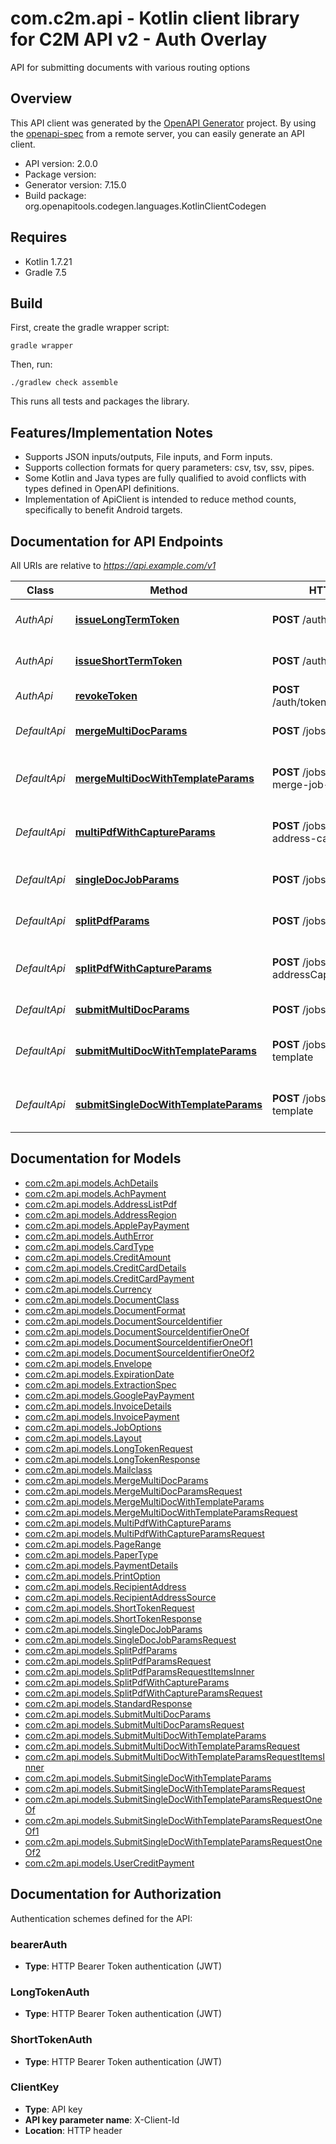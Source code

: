 # com.c2m.api - Kotlin client library for C2M API v2 - Auth Overlay

API for submitting documents with various routing options

## Overview
This API client was generated by the [OpenAPI Generator](https://openapi-generator.tech) project.  By using the [openapi-spec](https://github.com/OAI/OpenAPI-Specification) from a remote server, you can easily generate an API client.

- API version: 2.0.0
- Package version: 
- Generator version: 7.15.0
- Build package: org.openapitools.codegen.languages.KotlinClientCodegen

## Requires

* Kotlin 1.7.21
* Gradle 7.5

## Build

First, create the gradle wrapper script:

```
gradle wrapper
```

Then, run:

```
./gradlew check assemble
```

This runs all tests and packages the library.

## Features/Implementation Notes

* Supports JSON inputs/outputs, File inputs, and Form inputs.
* Supports collection formats for query parameters: csv, tsv, ssv, pipes.
* Some Kotlin and Java types are fully qualified to avoid conflicts with types defined in OpenAPI definitions.
* Implementation of ApiClient is intended to reduce method counts, specifically to benefit Android targets.

<a id="documentation-for-api-endpoints"></a>
## Documentation for API Endpoints

All URIs are relative to *https://api.example.com/v1*

| Class | Method | HTTP request | Description |
| ------------ | ------------- | ------------- | ------------- |
| *AuthApi* | [**issueLongTermToken**](docs/AuthApi.md#issuelongtermtoken) | **POST** /auth/tokens/long | Issue or rotate a long-term token |
| *AuthApi* | [**issueShortTermToken**](docs/AuthApi.md#issueshorttermtoken) | **POST** /auth/tokens/short | Issue a short-term access token |
| *AuthApi* | [**revokeToken**](docs/AuthApi.md#revoketoken) | **POST** /auth/tokens/{tokenId}/revoke | Revoke a token |
| *DefaultApi* | [**mergeMultiDocParams**](docs/DefaultApi.md#mergemultidocparams) | **POST** /jobs/multi-doc-merge | Operation for /jobs/multi-doc-merge |
| *DefaultApi* | [**mergeMultiDocWithTemplateParams**](docs/DefaultApi.md#mergemultidocwithtemplateparams) | **POST** /jobs/multi-doc-merge-job-template | Operation for /jobs/multi-doc-merge-job-template |
| *DefaultApi* | [**multiPdfWithCaptureParams**](docs/DefaultApi.md#multipdfwithcaptureparams) | **POST** /jobs/multi-pdf-address-capture | Operation for /jobs/multi-pdf-address-capture |
| *DefaultApi* | [**singleDocJobParams**](docs/DefaultApi.md#singledocjobparams) | **POST** /jobs/single-doc | Operation for /jobs/single-doc |
| *DefaultApi* | [**splitPdfParams**](docs/DefaultApi.md#splitpdfparams) | **POST** /jobs/single-pdf-split | Operation for /jobs/single-pdf-split |
| *DefaultApi* | [**splitPdfWithCaptureParams**](docs/DefaultApi.md#splitpdfwithcaptureparams) | **POST** /jobs/single-pdf-split-addressCapture | Operation for /jobs/single-pdf-split-addressCapture |
| *DefaultApi* | [**submitMultiDocParams**](docs/DefaultApi.md#submitmultidocparams) | **POST** /jobs/multi-doc | Operation for /jobs/multi-doc |
| *DefaultApi* | [**submitMultiDocWithTemplateParams**](docs/DefaultApi.md#submitmultidocwithtemplateparams) | **POST** /jobs/multi-docs-job-template | Operation for /jobs/multi-docs-job-template |
| *DefaultApi* | [**submitSingleDocWithTemplateParams**](docs/DefaultApi.md#submitsingledocwithtemplateparams) | **POST** /jobs/single-doc-job-template | Operation for /jobs/single-doc-job-template |


<a id="documentation-for-models"></a>
## Documentation for Models

 - [com.c2m.api.models.AchDetails](docs/AchDetails.md)
 - [com.c2m.api.models.AchPayment](docs/AchPayment.md)
 - [com.c2m.api.models.AddressListPdf](docs/AddressListPdf.md)
 - [com.c2m.api.models.AddressRegion](docs/AddressRegion.md)
 - [com.c2m.api.models.ApplePayPayment](docs/ApplePayPayment.md)
 - [com.c2m.api.models.AuthError](docs/AuthError.md)
 - [com.c2m.api.models.CardType](docs/CardType.md)
 - [com.c2m.api.models.CreditAmount](docs/CreditAmount.md)
 - [com.c2m.api.models.CreditCardDetails](docs/CreditCardDetails.md)
 - [com.c2m.api.models.CreditCardPayment](docs/CreditCardPayment.md)
 - [com.c2m.api.models.Currency](docs/Currency.md)
 - [com.c2m.api.models.DocumentClass](docs/DocumentClass.md)
 - [com.c2m.api.models.DocumentFormat](docs/DocumentFormat.md)
 - [com.c2m.api.models.DocumentSourceIdentifier](docs/DocumentSourceIdentifier.md)
 - [com.c2m.api.models.DocumentSourceIdentifierOneOf](docs/DocumentSourceIdentifierOneOf.md)
 - [com.c2m.api.models.DocumentSourceIdentifierOneOf1](docs/DocumentSourceIdentifierOneOf1.md)
 - [com.c2m.api.models.DocumentSourceIdentifierOneOf2](docs/DocumentSourceIdentifierOneOf2.md)
 - [com.c2m.api.models.Envelope](docs/Envelope.md)
 - [com.c2m.api.models.ExpirationDate](docs/ExpirationDate.md)
 - [com.c2m.api.models.ExtractionSpec](docs/ExtractionSpec.md)
 - [com.c2m.api.models.GooglePayPayment](docs/GooglePayPayment.md)
 - [com.c2m.api.models.InvoiceDetails](docs/InvoiceDetails.md)
 - [com.c2m.api.models.InvoicePayment](docs/InvoicePayment.md)
 - [com.c2m.api.models.JobOptions](docs/JobOptions.md)
 - [com.c2m.api.models.Layout](docs/Layout.md)
 - [com.c2m.api.models.LongTokenRequest](docs/LongTokenRequest.md)
 - [com.c2m.api.models.LongTokenResponse](docs/LongTokenResponse.md)
 - [com.c2m.api.models.Mailclass](docs/Mailclass.md)
 - [com.c2m.api.models.MergeMultiDocParams](docs/MergeMultiDocParams.md)
 - [com.c2m.api.models.MergeMultiDocParamsRequest](docs/MergeMultiDocParamsRequest.md)
 - [com.c2m.api.models.MergeMultiDocWithTemplateParams](docs/MergeMultiDocWithTemplateParams.md)
 - [com.c2m.api.models.MergeMultiDocWithTemplateParamsRequest](docs/MergeMultiDocWithTemplateParamsRequest.md)
 - [com.c2m.api.models.MultiPdfWithCaptureParams](docs/MultiPdfWithCaptureParams.md)
 - [com.c2m.api.models.MultiPdfWithCaptureParamsRequest](docs/MultiPdfWithCaptureParamsRequest.md)
 - [com.c2m.api.models.PageRange](docs/PageRange.md)
 - [com.c2m.api.models.PaperType](docs/PaperType.md)
 - [com.c2m.api.models.PaymentDetails](docs/PaymentDetails.md)
 - [com.c2m.api.models.PrintOption](docs/PrintOption.md)
 - [com.c2m.api.models.RecipientAddress](docs/RecipientAddress.md)
 - [com.c2m.api.models.RecipientAddressSource](docs/RecipientAddressSource.md)
 - [com.c2m.api.models.ShortTokenRequest](docs/ShortTokenRequest.md)
 - [com.c2m.api.models.ShortTokenResponse](docs/ShortTokenResponse.md)
 - [com.c2m.api.models.SingleDocJobParams](docs/SingleDocJobParams.md)
 - [com.c2m.api.models.SingleDocJobParamsRequest](docs/SingleDocJobParamsRequest.md)
 - [com.c2m.api.models.SplitPdfParams](docs/SplitPdfParams.md)
 - [com.c2m.api.models.SplitPdfParamsRequest](docs/SplitPdfParamsRequest.md)
 - [com.c2m.api.models.SplitPdfParamsRequestItemsInner](docs/SplitPdfParamsRequestItemsInner.md)
 - [com.c2m.api.models.SplitPdfWithCaptureParams](docs/SplitPdfWithCaptureParams.md)
 - [com.c2m.api.models.SplitPdfWithCaptureParamsRequest](docs/SplitPdfWithCaptureParamsRequest.md)
 - [com.c2m.api.models.StandardResponse](docs/StandardResponse.md)
 - [com.c2m.api.models.SubmitMultiDocParams](docs/SubmitMultiDocParams.md)
 - [com.c2m.api.models.SubmitMultiDocParamsRequest](docs/SubmitMultiDocParamsRequest.md)
 - [com.c2m.api.models.SubmitMultiDocWithTemplateParams](docs/SubmitMultiDocWithTemplateParams.md)
 - [com.c2m.api.models.SubmitMultiDocWithTemplateParamsRequest](docs/SubmitMultiDocWithTemplateParamsRequest.md)
 - [com.c2m.api.models.SubmitMultiDocWithTemplateParamsRequestItemsInner](docs/SubmitMultiDocWithTemplateParamsRequestItemsInner.md)
 - [com.c2m.api.models.SubmitSingleDocWithTemplateParams](docs/SubmitSingleDocWithTemplateParams.md)
 - [com.c2m.api.models.SubmitSingleDocWithTemplateParamsRequest](docs/SubmitSingleDocWithTemplateParamsRequest.md)
 - [com.c2m.api.models.SubmitSingleDocWithTemplateParamsRequestOneOf](docs/SubmitSingleDocWithTemplateParamsRequestOneOf.md)
 - [com.c2m.api.models.SubmitSingleDocWithTemplateParamsRequestOneOf1](docs/SubmitSingleDocWithTemplateParamsRequestOneOf1.md)
 - [com.c2m.api.models.SubmitSingleDocWithTemplateParamsRequestOneOf2](docs/SubmitSingleDocWithTemplateParamsRequestOneOf2.md)
 - [com.c2m.api.models.UserCreditPayment](docs/UserCreditPayment.md)


<a id="documentation-for-authorization"></a>
## Documentation for Authorization


Authentication schemes defined for the API:
<a id="bearerAuth"></a>
### bearerAuth

- **Type**: HTTP Bearer Token authentication (JWT)

<a id="LongTokenAuth"></a>
### LongTokenAuth

- **Type**: HTTP Bearer Token authentication (JWT)

<a id="ShortTokenAuth"></a>
### ShortTokenAuth

- **Type**: HTTP Bearer Token authentication (JWT)

<a id="ClientKey"></a>
### ClientKey

- **Type**: API key
- **API key parameter name**: X-Client-Id
- **Location**: HTTP header

